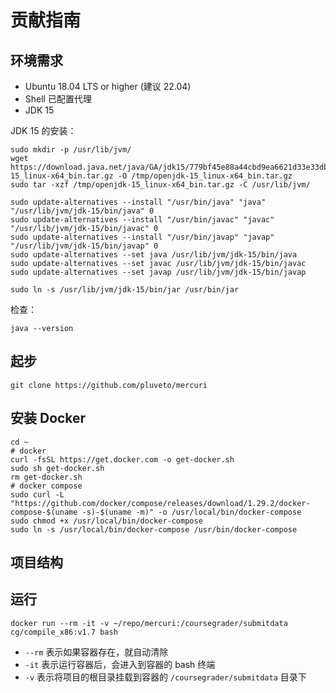 # 贡献指南

## 环境需求

+ Ubuntu 18.04 LTS or higher (建议 22.04)
+ Shell 已配置代理
+ JDK 15

JDK 15 的安装：

```
sudo mkdir -p /usr/lib/jvm/
wget https://download.java.net/java/GA/jdk15/779bf45e88a44cbd9ea6621d33e33db1/36/GPL/openjdk-15_linux-x64_bin.tar.gz -O /tmp/openjdk-15_linux-x64_bin.tar.gz
sudo tar -xzf /tmp/openjdk-15_linux-x64_bin.tar.gz -C /usr/lib/jvm/

sudo update-alternatives --install "/usr/bin/java" "java" "/usr/lib/jvm/jdk-15/bin/java" 0 
sudo update-alternatives --install "/usr/bin/javac" "javac" "/usr/lib/jvm/jdk-15/bin/javac" 0 
sudo update-alternatives --install "/usr/bin/javap" "javap" "/usr/lib/jvm/jdk-15/bin/javap" 0 
sudo update-alternatives --set java /usr/lib/jvm/jdk-15/bin/java 
sudo update-alternatives --set javac /usr/lib/jvm/jdk-15/bin/javac 
sudo update-alternatives --set javap /usr/lib/jvm/jdk-15/bin/javap 

sudo ln -s /usr/lib/jvm/jdk-15/bin/jar /usr/bin/jar
```

检查：

```
java --version
```

## 起步

```
git clone https://github.com/pluveto/mercuri
```

## 安装 Docker

```shell
cd ~
# docker
curl -fsSL https://get.docker.com -o get-docker.sh
sudo sh get-docker.sh
rm get-docker.sh
# docker compose
sudo curl -L "https://github.com/docker/compose/releases/download/1.29.2/docker-compose-$(uname -s)-$(uname -m)" -o /usr/local/bin/docker-compose
sudo chmod +x /usr/local/bin/docker-compose
sudo ln -s /usr/local/bin/docker-compose /usr/bin/docker-compose
```

## 项目结构

## 运行

```shell
docker run --rm -it -v ~/repo/mercuri:/coursegrader/submitdata cg/compile_x86:v1.7 bash
```

+ `--rm` 表示如果容器存在，就自动清除
+ `-it` 表示运行容器后，会进入到容器的 bash 终端
+ `-v` 表示将项目的根目录挂载到容器的 `/coursegrader/submitdata` 目录下